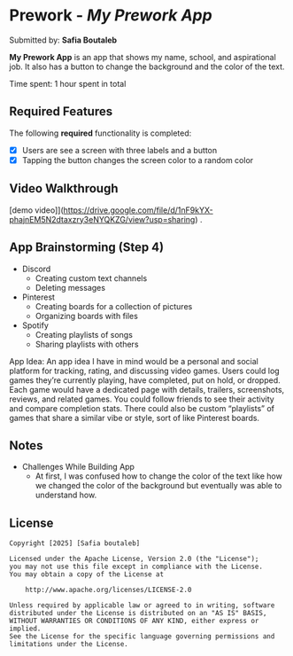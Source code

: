 # Prework - *My Prework App*

Submitted by: **Safia Boutaleb**

**My Prework App** is an app that shows my name, school, and aspirational job. It also has a button to change the background and the color of the text. 

Time spent: 1 hour spent in total

## Required Features

The following **required** functionality is completed:

- [X] Users are see a screen with three labels and a button
- [X] Tapping the button changes the screen color to a random color

## Video Walkthrough

[demo video]](https://drive.google.com/file/d/1nF9kYX-phajnEM5N2dtaxzry3eNYQKZG/view?usp=sharing) .

## App Brainstorming (Step 4)
* Discord
  * Creating custom text channels
  * Deleting messages  
* Pinterest
  * Creating boards for a collection of pictures
  * Organizing boards with files 
* Spotify
  * Creating playlists of songs
  * Sharing playlists with others

App Idea:
An app idea I have in mind would be a personal and social platform for tracking, rating, and discussing video games.
Users could log games they’re currently playing, have completed, put on hold, or dropped. Each game would have a dedicated page with details,
trailers, screenshots, reviews, and related games. You could follow friends to see their activity and compare completion stats.
There could also be custom “playlists” of games that share a similar vibe or style, sort of like Pinterest boards.

## Notes

* Challenges While Building App
  * At first, I was confused how to change the color of the text like how we changed the color of the background but eventually was able to understand how.

## License

    Copyright [2025] [Safia boutaleb]

    Licensed under the Apache License, Version 2.0 (the "License");
    you may not use this file except in compliance with the License.
    You may obtain a copy of the License at

        http://www.apache.org/licenses/LICENSE-2.0

    Unless required by applicable law or agreed to in writing, software
    distributed under the License is distributed on an "AS IS" BASIS,
    WITHOUT WARRANTIES OR CONDITIONS OF ANY KIND, either express or implied.
    See the License for the specific language governing permissions and
    limitations under the License.
